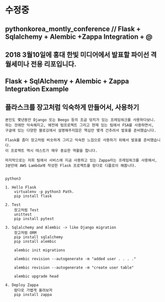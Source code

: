 # 수정중 

## pythonkorea_montly_conference // Flask + Sqlalchemy + Alembic +Zappa Integration + @ 
## 2018 3월10일에 홍대 한빛 미디어에서 발표할 파이선 격월세미나 전용 리포입니다. 

## Flask + SqlAlchemy + Alembic + Zappa Integration Example
## 플라스크를 장고처럼 익숙하게 만들어서, 사용하기


```
본인도 몇년동안 Django 또는 Beego 등의 조금 덩치가 있는 프레임워크를 사용하다보니.
하는 것에만 익숙해지고, 예전에 텀프로젝트 그리고 현재 있는 팀에서 FSA를 사용하면서, 
구글에 있는 다양한 블로깅에서 설명해주지않은 핵심만 몇개 간추려서 발표를 준비했습니다. 

Flask를 좀더 장고처럼 비슷하게 그리고 익숙한 느낌으로 사용하기 위해서 발표를 준비했습니다.
이 프로젝트 역시 테스트가 매우 중요한 역활을 합니다. 

마지막으로는 저희 팀에서 서비스에 지금 사용하고 있는 Zappa라는 프레임워크를 사용해서,
3분만에 AWS Lambda에 작성한 Flask 프로젝트를 람다로 디플로이 해봅니다. 


python3

1. Hello Flask 
    virtualenv -p python3 Path.
    pip install flask 

2. Test
    장고처럼 Test
    unittest
    pip install pytest

3. Sqlalchemy and Alembic -> like Django migration
    장고처럼 ORM 
    pip install sqlalchemy
    pip install alembic

    alembic init migrations

    alembic revision --autogenerate -m "added user . . . ."

    alembic revision --autogenerate -m "create user table"

    alembic upgrade head

4. Deploy Zappa 
    람다로 가볍게 올려보자
    pip install zappa

```
